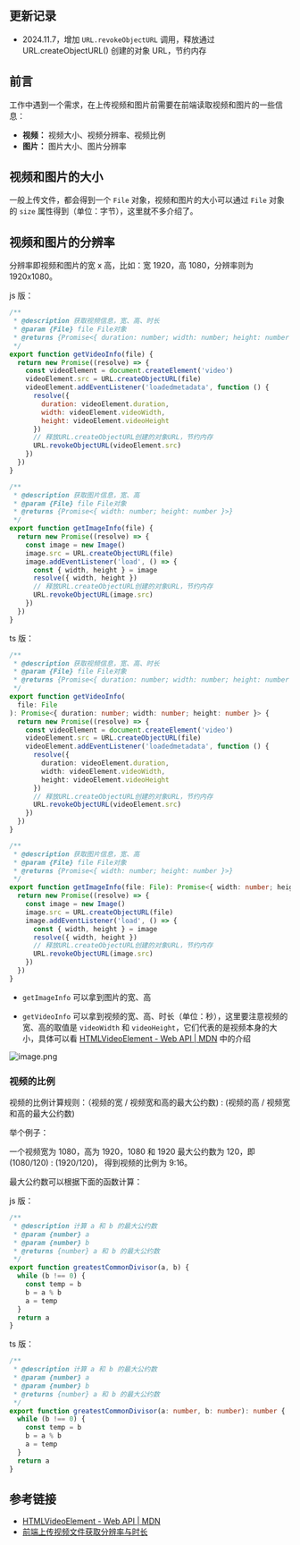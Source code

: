 ## 更新记录

- 2024.11.7，增加 `URL.revokeObjectURL` 调用，释放通过 URL.createObjectURL() 创建的对象 URL，节约内存

## 前言

工作中遇到一个需求，在上传视频和图片前需要在前端读取视频和图片的一些信息：

- **视频：** 视频大小、视频分辨率、视频比例
- **图片：** 图片大小、图片分辨率

## 视频和图片的大小

一般上传文件，都会得到一个 `File` 对象，视频和图片的大小可以通过 `File` 对象的 `size` 属性得到（单位：字节），这里就不多介绍了。

## 视频和图片的分辨率

分辨率即视频和图片的宽 x 高，比如：宽 1920，高 1080，分辨率则为 1920x1080。

js 版：

```js
/**
 * @description 获取视频信息，宽、高、时长
 * @param {File} file File对象
 * @returns {Promise<{ duration: number; width: number; height: number }>}
 */
export function getVideoInfo(file) {
  return new Promise((resolve) => {
    const videoElement = document.createElement('video')
    videoElement.src = URL.createObjectURL(file)
    videoElement.addEventListener('loadedmetadata', function () {
      resolve({
        duration: videoElement.duration,
        width: videoElement.videoWidth,
        height: videoElement.videoHeight
      })
      // 释放URL.createObjectURL创建的对象URL，节约内存
      URL.revokeObjectURL(videoElement.src)
    })
  })
}

/**
 * @description 获取图片信息，宽、高
 * @param {File} file File对象
 * @returns {Promise<{ width: number; height: number }>}
 */
export function getImageInfo(file) {
  return new Promise((resolve) => {
    const image = new Image()
    image.src = URL.createObjectURL(file)
    image.addEventListener('load', () => {
      const { width, height } = image
      resolve({ width, height })
      // 释放URL.createObjectURL创建的对象URL，节约内存
      URL.revokeObjectURL(image.src)
    })
  })
}
```

ts 版：

```ts
/**
 * @description 获取视频信息，宽、高、时长
 * @param {File} file File对象
 * @returns {Promise<{ duration: number; width: number; height: number }>}
 */
export function getVideoInfo(
  file: File
): Promise<{ duration: number; width: number; height: number }> {
  return new Promise((resolve) => {
    const videoElement = document.createElement('video')
    videoElement.src = URL.createObjectURL(file)
    videoElement.addEventListener('loadedmetadata', function () {
      resolve({
        duration: videoElement.duration,
        width: videoElement.videoWidth,
        height: videoElement.videoHeight
      })
      // 释放URL.createObjectURL创建的对象URL，节约内存
      URL.revokeObjectURL(videoElement.src)
    })
  })
}

/**
 * @description 获取图片信息，宽、高
 * @param {File} file File对象
 * @returns {Promise<{ width: number; height: number }>}
 */
export function getImageInfo(file: File): Promise<{ width: number; height: number }> {
  return new Promise((resolve) => {
    const image = new Image()
    image.src = URL.createObjectURL(file)
    image.addEventListener('load', () => {
      const { width, height } = image
      resolve({ width, height })
      // 释放URL.createObjectURL创建的对象URL，节约内存
      URL.revokeObjectURL(image.src)
    })
  })
}
```

- `getImageInfo` 可以拿到图片的宽、高

- `getVideoInfo` 可以拿到视频的宽、高、时长（单位：秒），这里要注意视频的宽、高的取值是 `videoWidth` 和 `videoHeight`，它们代表的是视频本身的大小，具体可以看 [HTMLVideoElement - Web API | MDN](https://developer.mozilla.org/zh-CN/docs/Web/API/HTMLVideoElement) 中的介绍

![image.png](https://aifuxi.oss-cn-shanghai.aliyuncs.com/fuxiaochen/image-zwkwremkgdtf8bksdamdvmnm.webp)

### 视频的比例

视频的比例计算规则：（视频的宽 / 视频宽和高的最大公约数) : (视频的高 / 视频宽和高的最大公约数)

举个例子：

一个视频宽为 1080，高为 1920，1080 和 1920 最大公约数为 120，即 (1080/120) : (1920/120)， 得到视频的比例为 9:16。

最大公约数可以根据下面的函数计算：

js 版：

```js
/**
 * @description 计算 a 和 b 的最大公约数
 * @param {number} a
 * @param {number} b
 * @returns {number} a 和 b 的最大公约数
 */
export function greatestCommonDivisor(a, b) {
  while (b !== 0) {
    const temp = b
    b = a % b
    a = temp
  }
  return a
}
```

ts 版：

```ts
/**
 * @description 计算 a 和 b 的最大公约数
 * @param {number} a
 * @param {number} b
 * @returns {number} a 和 b 的最大公约数
 */
export function greatestCommonDivisor(a: number, b: number): number {
  while (b !== 0) {
    const temp = b
    b = a % b
    a = temp
  }
  return a
}
```

## 参考链接

- [HTMLVideoElement - Web API | MDN](https://developer.mozilla.org/zh-CN/docs/Web/API/HTMLVideoElement)
- [前端上传视频文件获取分辨率与时长](https://juejin.cn/post/6873033200244506638)
